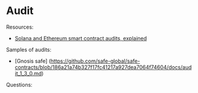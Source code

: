 # Audit

Resources:

* [Solana and Ethereum smart contract audits, explained](https://cointelegraph.com/explained/solana-and-ethereum-smart-contract-audits-explained)

Samples of audits:
* [Gnosis safe] (https://github.com/safe-global/safe-contracts/blob/186a21a74b327f17fc41217a927dea7064f74604/docs/audit_1_3_0.md)

Questions:
